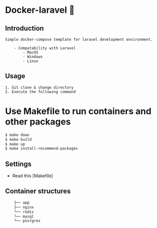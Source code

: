 # Docker-laravel 🐳

## Introduction
    Simple docker-compose template for laravel development environment.

        - Compatability with Laravel    
            - MacOS
            - Windows
            - Linux
## Usage
    1. Git clone & change directory
    2. Execute the following command
 
# Use Makefile to run containers and other packages   
  ```bash
$ make down
$ make build
$ make up
$ make install-recommend-packages 
```
## Settings
 - Read this [Makefile]

## Container structures

```bash
    ├── app
    ├── nginx
    └── redis
    └── mysql
    └── postgres
```
